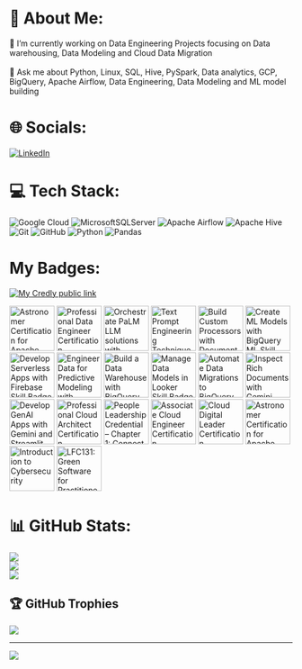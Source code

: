 # 💫 About Me:
🔭 I’m currently working on Data Engineering Projects focusing on Data warehousing, Data Modeling and Cloud Data Migration<br><br>💬 Ask me about Python, Linux, SQL, Hive, PySpark, Data analytics, GCP, BigQuery, Apache Airflow, Data Engineering, Data Modeling and ML model building


# 🌐 Socials:
[![LinkedIn](https://img.shields.io/badge/LinkedIn-%230077B5.svg?logo=linkedin&logoColor=white)](https://linkedin.com/in/mahilaeshwar-m) 

# 💻 Tech Stack:
![Google Cloud](https://img.shields.io/badge/GoogleCloud-%234285F4.svg?style=plastic&logo=google-cloud&logoColor=white) ![MicrosoftSQLServer](https://img.shields.io/badge/Microsoft%20SQL%20Server-CC2927?style=plastic&logo=microsoft%20sql%20server&logoColor=white) ![Apache Airflow](https://img.shields.io/badge/Apache%20Airflow-017CEE?style=plastic&logo=Apache%20Airflow&logoColor=white) ![Apache Hive](https://img.shields.io/badge/Apache%20Hive-FDEE21?style=plastic&logo=apachehive&logoColor=black) ![Git](https://img.shields.io/badge/git-%23F05033.svg?style=plastic&logo=git&logoColor=white) ![GitHub](https://img.shields.io/badge/github-%23121011.svg?style=plastic&logo=github&logoColor=white) ![Python](https://img.shields.io/badge/python-3670A0?style=plastic&logo=python&logoColor=ffdd54) ![Pandas](https://img.shields.io/badge/pandas-%23150458.svg?style=plastic&logo=pandas&logoColor=white)
# My Badges:
<!--
[My Credly public link](https://www.credly.com/users/mahilaeshwar-m/badges 
[![My Credly public link](https://img.shields.io/badge/Credly-white?logo=credly)](https://www.credly.com/users/mahilaeshwar-m) 
-->
[![My Credly public link](https://img.shields.io/badge/-Credly-FF6B00?style=flat&logo=credly&logoColor=white&logoSize=auto)](https://www.credly.com/users/mahilaeshwar-m)


<!--START_SECTION:badges-->
<a href="https://www.credly.com/badges/12684b61-99a4-442e-a6ec-c3dd711627f6" title="Astronomer Certification for Apache Airflow 3 Fundamentals"><img src="https://images.credly.com/size/80x80/images/b6315b18-8762-40a7-a15b-b97a6dd9c12e/blob" alt="Astronomer Certification for Apache Airflow 3 Fundamentals" width="80" height="80"></a>
<a href="https://www.credly.com/badges/4ba26dba-e279-4c4d-aa82-c6308834cf7a" title="Professional Data Engineer Certification"><img src="https://images.credly.com/size/80x80/images/2d613ff8-8879-430b-b2d8-925fa29785e8/image.png" alt="Professional Data Engineer Certification" width="80" height="80"></a>
<a href="https://www.credly.com/badges/a8c73d60-b0ae-44b9-9f82-1ea908d46405" title="Orchestrate PaLM LLM solutions with LangChain Skill Badge"><img src="https://images.credly.com/size/80x80/images/008980dd-0667-46df-85e1-4f8e2d2c9428/image.png" alt="Orchestrate PaLM LLM solutions with LangChain Skill Badge" width="80" height="80"></a>
<a href="https://www.credly.com/badges/c5f1f1f4-d849-4d96-940f-117e8b2351f7" title="Text Prompt Engineering Techniques Skill Badge"><img src="https://images.credly.com/size/80x80/images/50f95389-785b-48aa-b16b-ebab1bcce020/image.png" alt="Text Prompt Engineering Techniques Skill Badge" width="80" height="80"></a>
<a href="https://www.credly.com/badges/0deb8e34-2056-41c2-812c-ea6f5c059af0" title="Build Custom Processors with Document AI Skill Badge"><img src="https://images.credly.com/size/80x80/images/cc93c73b-4d59-4820-bc6b-f3c3e2647be4/image.png" alt="Build Custom Processors with Document AI Skill Badge" width="80" height="80"></a>
<a href="https://www.credly.com/badges/908445af-4ae9-447d-bd79-26ef656325b2" title="Create ML Models with BigQuery ML Skill Badge"><img src="https://images.credly.com/size/80x80/images/073a27aa-c3d6-44b5-875f-906191666d70/image.png" alt="Create ML Models with BigQuery ML Skill Badge" width="80" height="80"></a>
<a href="https://www.credly.com/badges/c5ccb4b2-c81b-4885-be99-fe3702ee9336" title="Develop Serverless Apps with Firebase Skill Badge"><img src="https://images.credly.com/size/80x80/images/826e89a5-1a1d-4e6c-b740-531957965a78/image.png" alt="Develop Serverless Apps with Firebase Skill Badge" width="80" height="80"></a>
<a href="https://www.credly.com/badges/766e8ac6-b292-498f-927a-73b4e4562ad4" title="Engineer Data for Predictive Modeling with BigQuery ML Skill Badge"><img src="https://images.credly.com/size/80x80/images/6160e2c1-4a95-4f47-8c5b-f2dde7bb6a67/image.png" alt="Engineer Data for Predictive Modeling with BigQuery ML Skill Badge" width="80" height="80"></a>
<a href="https://www.credly.com/badges/5d0cf517-4a8b-4a79-9c85-f981563b92f6" title="Build a Data Warehouse with BigQuery Skill Badge"><img src="https://images.credly.com/size/80x80/images/8ab21779-042f-4616-a6ab-fd0d62648b24/image.png" alt="Build a Data Warehouse with BigQuery Skill Badge" width="80" height="80"></a>
<a href="https://www.credly.com/badges/4fabd75f-2fec-4151-970c-082b6772d792" title="Manage Data Models in Looker Skill Badge"><img src="https://images.credly.com/size/80x80/images/d405f3db-7764-4979-8ae4-004b47e5a497/image.png" alt="Manage Data Models in Looker Skill Badge" width="80" height="80"></a>
<a href="https://www.credly.com/badges/3616d604-33af-4363-b94a-533b9475e9f3" title="Automate Data Migrations to BigQuery Skill Badge"><img src="https://images.credly.com/size/80x80/images/efe5cba4-fa9b-4a8a-97fc-e4f7ab751611/image.png" alt="Automate Data Migrations to BigQuery Skill Badge" width="80" height="80"></a>
<a href="https://www.credly.com/badges/2346f7c6-ae54-400c-ae5e-7cb425693241" title="Inspect Rich Documents with Gemini Multimodality and Multimodal RAG Skill Badge"><img src="https://images.credly.com/size/80x80/images/86a3283f-3e35-494f-82da-3fb3e89ba223/image.png" alt="Inspect Rich Documents with Gemini Multimodality and Multimodal RAG Skill Badge" width="80" height="80"></a>
<a href="https://www.credly.com/badges/73f02e7f-8d30-48fa-845a-03e6f755a221" title="Develop GenAI Apps with Gemini and Streamlit Skill Badge"><img src="https://images.credly.com/size/80x80/images/1dbef1bd-cdb0-40e1-bff4-8200448c3161/blob" alt="Develop GenAI Apps with Gemini and Streamlit Skill Badge" width="80" height="80"></a>
<a href="https://www.credly.com/badges/12db35de-8e9d-4d8e-90f6-d9da8929909e" title="Professional Cloud Architect Certification"><img src="https://images.credly.com/size/80x80/images/71c579e0-51fd-4247-b493-d2fa8167157a/image.png" alt="Professional Cloud Architect Certification" width="80" height="80"></a>
<a href="https://www.credly.com/badges/f78713eb-dbcc-4af8-ba9a-24afd78e0149" title="People Leadership Credential – Chapter 1: Connect"><img src="https://images.credly.com/size/80x80/images/ebf2d86e-33b0-4a49-b06a-e78ace8b27a6/image.png" alt="People Leadership Credential – Chapter 1: Connect" width="80" height="80"></a>
<a href="https://www.credly.com/badges/b76d63f9-75a3-4beb-9a2e-87f9e6a9c0a1" title="Associate Cloud Engineer Certification"><img src="https://images.credly.com/size/80x80/images/08096465-cbfc-4c3e-93e5-93c5aa61f23e/image.png" alt="Associate Cloud Engineer Certification" width="80" height="80"></a>
<a href="https://www.credly.com/badges/4a812fda-d064-4b5a-8baa-5f21eedbda66" title="Cloud Digital Leader Certification"><img src="https://images.credly.com/size/80x80/images/44994cda-b5b0-44cb-9a6d-d29b57163073/image.png" alt="Cloud Digital Leader Certification" width="80" height="80"></a>
<a href="https://www.credly.com/badges/9fc95085-8677-40ec-963c-c7cbaf556d33" title="Astronomer Certification for Apache Airflow 2 Fundamentals"><img src="https://images.credly.com/size/80x80/images/655a478d-ecde-4a92-afcd-3c7be176ccf3/image.png" alt="Astronomer Certification for Apache Airflow 2 Fundamentals" width="80" height="80"></a>
<a href="https://www.credly.com/badges/abfa8ffe-19ef-4477-b405-238ae6fcb573" title="Introduction to Cybersecurity"><img src="https://images.credly.com/size/80x80/images/af8c6b4e-fc31-47c4-8dcb-eb7a2065dc5b/I2CS__1_.png" alt="Introduction to Cybersecurity" width="80" height="80"></a>
<a href="https://www.credly.com/badges/a092aee4-966d-4dc4-b9bc-10639507037b" title="LFC131: Green Software for Practitioners"><img src="https://images.credly.com/size/80x80/images/f28a92f1-2837-4770-add0-70008be15e89/image.png" alt="LFC131: Green Software for Practitioners" width="80" height="80"></a>
<!--END_SECTION:badges-->
# 📊 GitHub Stats:
![](https://github-readme-stats.vercel.app/api?username=mahilaeshwar&theme=dark&hide_border=false&include_all_commits=true&count_private=false)<br/>
![](https://github-readme-streak-stats.herokuapp.com/?user=mahilaeshwar&theme=dark&hide_border=false)<br/>
![](https://github-readme-stats.vercel.app/api/top-langs/?username=mahilaeshwar&theme=dark&hide_border=false&include_all_commits=true&count_private=false&layout=compact)

## 🏆 GitHub Trophies
![](https://github-profile-trophy.vercel.app/?username=mahilaeshwar&theme=radical&no-frame=false&no-bg=true&margin-w=4)

---
[![](https://visitcount.itsvg.in/api?id=mahilaeshwar&icon=0&color=0)](https://visitcount.itsvg.in)

<!---
<h1 align="center">Hi there 👋, I'm Mahilaeshwar</h1>

- 🔭 I’m currently working on **Data Engineering Projects focusing on Data warehousing, Data Modeling and Cloud Data Migration**

- 💬 Ask me about **Python, Linux, SQL, Hive, Data analytics, GCP, BigQuery, Apache Airflow, Data Engineering, Data Modeling ML model building**

<h3 align="left">Connect with me:</h3>
<p align="left">
<a href="https://www.linkedin.com/in/mahilaeshwar-m/" target="blank"><img align="center" src="https://cdn.jsdelivr.net/npm/simple-icons@3.0.1/icons/linkedin.svg" alt="Mahilaeshwar M" height="30" width="40" /></a>

</p>

[![Mahilaeshwar's github stats](https://github-readme-stats.vercel.app/api?username=MAHILAESHWAR)](https://github.com/anuraghazra/github-readme-stats)
--->
